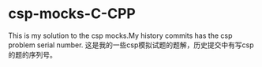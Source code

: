 # csp-mocks-C-CPP
This is my solution to the csp mocks.My history commits has the csp problem serial number.
这是我的一些csp模拟试题的题解，历史提交中有写csp的题的序列号。
